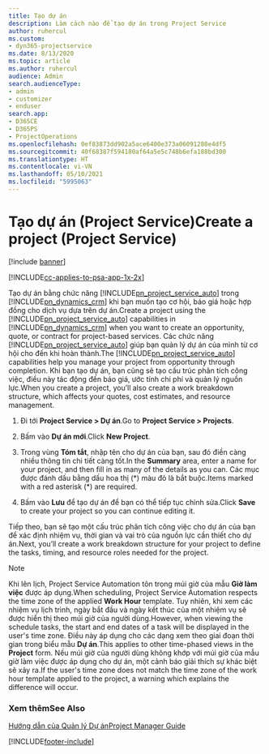 ```yaml
---
title: Tạo dự án
description: Làm cách nào để tạo dự án trong Project Service
author: ruhercul
ms.custom:
- dyn365-projectservice
ms.date: 8/13/2020
ms.topic: article
ms.author: ruhercul
audience: Admin
search.audienceType:
- admin
- customizer
- enduser
search.app:
- D365CE
- D365PS
- ProjectOperations
ms.openlocfilehash: 0ef83873dd902a5ace6400e373a06091280e4df5
ms.sourcegitcommit: 40f68387f594180af64a5e5c748b6efa188bd300
ms.translationtype: HT
ms.contentlocale: vi-VN
ms.lasthandoff: 05/10/2021
ms.locfileid: "5995063"
---
```

# <a name="create-a-project-project-service"></a><span data-ttu-id="06d4c-103">Tạo dự án (Project Service)</span><span class="sxs-lookup"><span data-stu-id="06d4c-103">Create a project (Project Service)</span></span>

[!include [banner](../includes/psa-now-project-operations.md)]

[!INCLUDE[cc-applies-to-psa-app-1x-2x](../includes/cc-applies-to-psa-app-1x-2x.md)]

<span data-ttu-id="06d4c-104">Tạo dự án bằng chức năng [!INCLUDE[pn_project_service_auto](../includes/pn-project-service-auto.md)] trong [!INCLUDE[pn_dynamics_crm](../includes/pn-dynamics-crm.md)] khi bạn muốn tạo cơ hội, báo giá hoặc hợp đồng cho dịch vụ dựa trên dự án.</span><span class="sxs-lookup"><span data-stu-id="06d4c-104">Create a project using the [!INCLUDE[pn_project_service_auto](../includes/pn-project-service-auto.md)] capabilities in [!INCLUDE[pn_dynamics_crm](../includes/pn-dynamics-crm.md)] when you want to create an opportunity, quote, or contract for project-based services.</span></span> <span data-ttu-id="06d4c-105">Các chức năng [!INCLUDE[pn_project_service_auto](../includes/pn-project-service-auto.md)] giúp bạn quản lý dự án của mình từ cơ hội cho đến khi hoàn thành.</span><span class="sxs-lookup"><span data-stu-id="06d4c-105">The [!INCLUDE[pn_project_service_auto](../includes/pn-project-service-auto.md)] capabilities help you manage your project from opportunity through completion.</span></span> <span data-ttu-id="06d4c-106">Khi bạn tạo dự án, bạn cũng sẽ tạo cấu trúc phân tích công việc, điều này tác động đến báo giá, ước tính chi phí và quản lý nguồn lực.</span><span class="sxs-lookup"><span data-stu-id="06d4c-106">When you create a project, you’ll also create a work breakdown structure, which affects your quotes, cost estimates, and resource management.</span></span>  
  
1.  <span data-ttu-id="06d4c-107">Đi tới **Project Service > Dự án**.</span><span class="sxs-lookup"><span data-stu-id="06d4c-107">Go to **Project Service > Projects**.</span></span>  
  
2.  <span data-ttu-id="06d4c-108">Bấm vào **Dự án mới**.</span><span class="sxs-lookup"><span data-stu-id="06d4c-108">Click **New Project**.</span></span>  
  
3.  <span data-ttu-id="06d4c-109">Trong vùng **Tóm tắt**, nhập tên cho dự án của bạn, sau đó điền càng nhiều thông tin chi tiết càng tốt.</span><span class="sxs-lookup"><span data-stu-id="06d4c-109">In the **Summary** area, enter a name for your project, and then fill in as many of the details as you can.</span></span> <span data-ttu-id="06d4c-110">Các mục được đánh dấu bằng dấu hoa thị (\*) màu đỏ là bắt buộc.</span><span class="sxs-lookup"><span data-stu-id="06d4c-110">Items marked with a red asterisk (\*) are required.</span></span>  
  
4.  <span data-ttu-id="06d4c-111">Bấm vào **Lưu** để tạo dự án để bạn có thể tiếp tục chỉnh sửa.</span><span class="sxs-lookup"><span data-stu-id="06d4c-111">Click **Save** to create your project so you can continue editing it.</span></span>  
  
<span data-ttu-id="06d4c-112">Tiếp theo, bạn sẽ tạo một cấu trúc phân tích công việc cho dự án của bạn để xác định nhiệm vụ, thời gian và vai trò của nguồn lực cần thiết cho dự án.</span><span class="sxs-lookup"><span data-stu-id="06d4c-112">Next, you’ll create a work breakdown structure for your project to define the tasks, timing, and resource roles needed for the project.</span></span>  

> [!NOTE]
> <span data-ttu-id="06d4c-113">Khi lên lịch, Project Service Automation tôn trọng múi giờ của mẫu **Giờ làm việc** được áp dụng.</span><span class="sxs-lookup"><span data-stu-id="06d4c-113">When scheduling, Project Service Automation respects the time zone of the applied **Work Hour** template.</span></span> <span data-ttu-id="06d4c-114">Tuy nhiên, khi xem các nhiệm vụ lịch trình, ngày bắt đầu và ngày kết thúc của một nhiệm vụ sẽ được hiển thị theo múi giờ của người dùng.</span><span class="sxs-lookup"><span data-stu-id="06d4c-114">However, when viewing the schedule tasks, the start and end dates of a task will be displayed in the user's time zone.</span></span> <span data-ttu-id="06d4c-115">Điều này áp dụng cho các dạng xem theo giai đoạn thời gian trong biểu mẫu **Dự án**.</span><span class="sxs-lookup"><span data-stu-id="06d4c-115">This applies to other time-phased views in the **Project** form.</span></span> <span data-ttu-id="06d4c-116">Nếu múi giờ của người dùng không khớp với múi giờ của mẫu giờ làm việc được áp dụng cho dự án, một cảnh báo giải thích sự khác biệt sẽ xảy ra.</span><span class="sxs-lookup"><span data-stu-id="06d4c-116">If the user's time zone does not match the time zone of the work hour template applied to the project, a warning which explains the difference will occur.</span></span> 
  
### <a name="see-also"></a><span data-ttu-id="06d4c-117">Xem thêm</span><span class="sxs-lookup"><span data-stu-id="06d4c-117">See Also</span></span>  
 [<span data-ttu-id="06d4c-118">Hướng dẫn của Quản lý Dự án</span><span class="sxs-lookup"><span data-stu-id="06d4c-118">Project Manager Guide</span></span>](../psa/project-manager-guide.md)


[!INCLUDE[footer-include](../includes/footer-banner.md)]